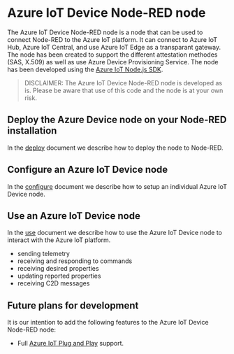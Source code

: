 # Azure IoT Device Node-RED node
The Azure IoT Device Node-RED node is a node that can be used to connect Node-RED to the Azure IoT platform. It can connect to Azure IoT Hub, Azure IoT Central, and use Azure IoT Edge as a transparant gateway. The node has been created to support the different attestation methodes (SAS, X.509) as well as use Azure Device Provisioning Service. The node has been developed using the [Azure IoT Node.js SDK](https://github.com/Azure/azure-iot-sdk-node/).

> DISCLAIMER: The Azure IoT Device Node-RED node is developed as is. Please be aware that use of this code and the node is at your own risk.

## Deploy the Azure Device node on your Node-RED installation
In the [deploy](./DEPLOY.md) document we describe how to deploy the node to Node-RED.

## Configure an Azure IoT Device node
In the [configure](./CONFIGURE.md) document we describe how to setup an individual Azure IoT Device node.

## Use an Azure IoT Device node
In the [use](./USE.md) document we describe how to use the Azure IoT Device node to interact with the Azure IoT platform.
- sending telemetry
- receiving and responding to commands
- receiving desired properties
- updating reported properties
- receiving C2D messages

## Future plans for development
It is our intention to add the following features to the Azure IoT Device Node-RED node:
* Full [Azure IoT Plug and Play](https://docs.microsoft.com/en-us/azure/iot-pnp/overview-iot-plug-and-play) support.